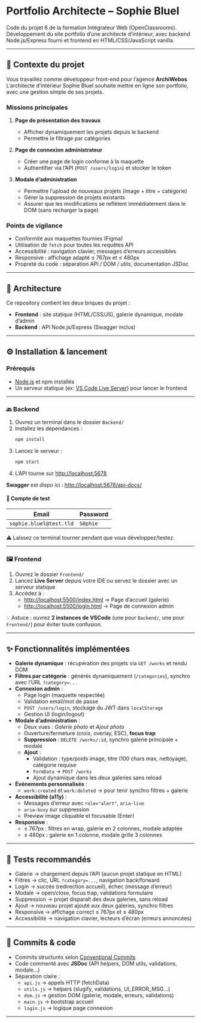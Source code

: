 # Portfolio Architecte – Sophie Bluel

Code du projet 6 de la formation Intégrateur Web (OpenClassrooms).  
Développement du site portfolio d’une architecte d’intérieur, avec backend Node.js/Express fourni et frontend en HTML/CSS/JavaScript vanilla.

---

## 🎯 Contexte du projet

Vous travaillez comme développeur front-end pour l’agence **ArchiWebos**  
L’architecte d’intérieur Sophie Bluel souhaite mettre en ligne son portfolio, avec une gestion simple de ses projets.

### Missions principales

1. **Page de présentation des travaux**

   - Afficher dynamiquement les projets depuis le backend
   - Permettre le filtrage par catégories

2. **Page de connexion administrateur**

   - Créer une page de login conforme à la maquette
   - Authentifier via l’API (`POST /users/login`) et stocker le token

3. **Modale d’administration**
   - Permettre l’upload de nouveaux projets (image + titre + catégorie)
   - Gérer la suppression de projets existants
   - Assurer que les modifications se reflètent immédiatement dans le DOM (sans recharger la page)

### Points de vigilance

- Conformité aux maquettes fournies (Figma)
- Utilisation de `fetch` pour toutes les requêtes API
- Accessibilité : navigation clavier, messages d’erreurs accessibles
- Responsive : affichage adapté ≤ 767px et ≤ 480px
- Propreté du code : séparation API / DOM / utils, documentation JSDoc

---

## 📂 Architecture

Ce repository contient les deux briques du projet :

- **Frontend** : site statique (HTML/CSS/JS), galerie dynamique, modale d’admin
- **Backend** : API Node.js/Express (Swagger inclus)

---

## ⚙️ Installation & lancement

### Prérequis

- [Node.js](https://nodejs.org/) et npm installés
- Un serveur statique (ex: [VS Code Live Server](https://marketplace.visualstudio.com/items?itemName=ritwickdey.LiveServer)) pour lancer le frontend

---

### 🔙 Backend

1. Ouvrez un terminal dans le dossier `Backend/`
2. Installez les dépendances :
   ```bash
   npm install
   ```
3. Lancez le serveur :
   ```bash
   npm start
   ```
4. L’API tourne sur [http://localhost:5678](http://localhost:5678)

**Swagger** est dispo ici : [http://localhost:5678/api-docs/](http://localhost:5678/api-docs/)

#### 🔑 Compte de test

| Email                   | Password |
| ----------------------- | -------- |
| `sophie.bluel@test.tld` | `S0phie` |

⚠️ Laissez ce terminal tourner pendant que vous développez/testez.

---

### 🖼️ Frontend

1. Ouvrez le dossier `Frontend/`
2. Lancez **Live Server** depuis votre IDE ou servez le dossier avec un serveur statique
3. Accédez à :
   - [http://localhost:5500/index.html](#) → Page d’accueil (galerie)
   - [http://localhost:5500/login.html](#) → Page de connexion admin

💡 Astuce : ouvrez **2 instances de VSCode** (une pour `Backend/`, une pour `Frontend/`) pour éviter toute confusion.

---

## ✨ Fonctionnalités implémentées

- **Galerie dynamique** : récupération des projets via `GET /works` et rendu DOM
- **Filtres par catégorie** : générés dynamiquement (`/categories`), synchro avec l’URL `?category=...`
- **Connexion admin** :
  - Page login (maquette respectée)
  - Validation email/mot de passe
  - `POST /users/login`, stockage du JWT dans `localStorage`
  - Gestion UI (login/logout)
- **Modale d’administration** :
  - Deux vues : _Galerie photo_ et _Ajout photo_
  - Ouverture/fermeture (croix, overlay, ESC), **focus trap**
  - **Suppression** : `DELETE /works/:id`, synchro galerie principale + modale
  - **Ajout** :
    - Validation : type/poids image, titre (100 chars max, nettoyage), catégorie requise
    - `FormData` → `POST /works`
    - Ajout dynamique dans les deux galeries sans reload
- **Événements personnalisés** :
  - `work:created` et `work:deleted` → pour tenir synchro filtres + galerie
- **Accessibilité (a11y)** :
  - Messages d’erreur avec `role="alert"`, `aria-live`
  - `aria-busy` sur suppression
  - Preview image cliquable et focusable (Enter)
- **Responsive** :
  - ≤ 767px : filtres en wrap, galerie en 2 colonnes, modale adaptée
  - ≤ 480px : galerie en 1 colonne, modale grille 3 colonnes

---

## 🧪 Tests recommandés

- Galerie → chargement depuis l’API (aucun projet statique en HTML)
- Filtres → clic, URL `?category=...`, navigation back/forward
- Login → succès (redirection accueil), échec (message d’erreur)
- Modale → open/close, focus trap, validations formulaire
- Suppression → projet disparaît des deux galeries, sans reload
- Ajout → nouveau projet ajouté aux deux galeries, synchro filtres
- Responsive → affichage correct ≤ 767px et ≤ 480px
- Accessibilité → navigation clavier, lecteurs d’écran (erreurs annoncées)

---

## 📜 Commits & code

- Commits structurés selon [Conventional Commits](https://www.conventionalcommits.org/)
- Code commenté avec **JSDoc** (API helpers, DOM utils, validations, modale…)
- Séparation claire :
  - `api.js` → appels HTTP (fetchData)
  - `utils.js` → helpers (slugify, validations, UI_ERROR_MSG…)
  - `dom.js` → gestion DOM (galerie, modale, erreurs, validations)
  - `main.js` → bootstrap accueil
  - `login.js` → logique page connexion

---
